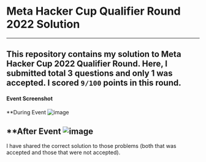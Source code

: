# Meta Hacker Cup Qualifier Round 2022 Solution
---------------
This repository contains my solution to Meta Hacker Cup 2022 Qualifier Round.
Here, I submitted total 3 questions and only 1 was accepted.
I scored `9/100` points in this round.
---------------
#### Event Screenshot
**During Event
![image](https://user-images.githubusercontent.com/52618335/187252710-03d98195-4ca2-4c0e-b219-ff5814b7d60a.png)


**After Event
![image](https://user-images.githubusercontent.com/52618335/187409486-b072d936-693b-465b-9bd5-77a1cbb27c9f.png)
---------------
I have shared the correct solution to those problems (both that was accepted and those that were not accepted).
